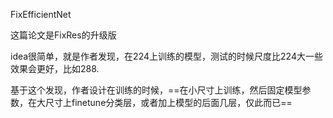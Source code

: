 FixEfficientNet

这篇论文是FixRes的升级版

idea很简单，就是作者发现，在224上训练的模型，测试的时候尺度比224大一些效果会更好，比如288.

基于这个发现，作者设计在训练的时候，==在小尺寸上训练，然后固定模型参数，在大尺寸上finetune分类层，或者加上模型的后面几层，仅此而已==

